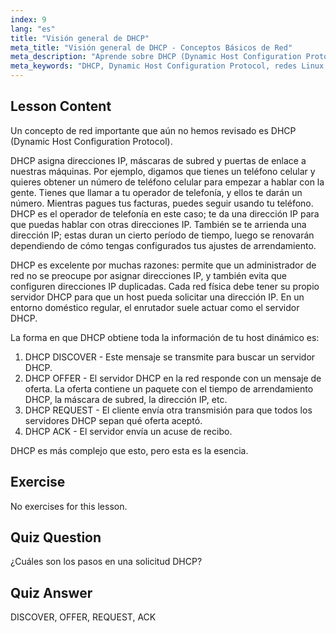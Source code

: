 ```yaml
---
index: 9
lang: "es"
title: "Visión general de DHCP"
meta_title: "Visión general de DHCP - Conceptos Básicos de Red"
meta_description: "Aprende sobre DHCP (Dynamic Host Configuration Protocol) en Linux. Comprende cómo DHCP asigna direcciones IP y su proceso de cuatro pasos. ¡Comienza tu viaje en redes Linux!"
meta_keywords: "DHCP, Dynamic Host Configuration Protocol, redes Linux, dirección IP, tutorial DHCP, principiante, guía"
---
```


## Lesson Content

Un concepto de red importante que aún no hemos revisado es DHCP (Dynamic Host Configuration Protocol).

DHCP asigna direcciones IP, máscaras de subred y puertas de enlace a nuestras máquinas. Por ejemplo, digamos que tienes un teléfono celular y quieres obtener un número de teléfono celular para empezar a hablar con la gente. Tienes que llamar a tu operador de telefonía, y ellos te darán un número. Mientras pagues tus facturas, puedes seguir usando tu teléfono. DHCP es el operador de telefonía en este caso; te da una dirección IP para que puedas hablar con otras direcciones IP. También se te arrienda una dirección IP; estas duran un cierto período de tiempo, luego se renovarán dependiendo de cómo tengas configurados tus ajustes de arrendamiento.

DHCP es excelente por muchas razones: permite que un administrador de red no se preocupe por asignar direcciones IP, y también evita que configuren direcciones IP duplicadas. Cada red física debe tener su propio servidor DHCP para que un host pueda solicitar una dirección IP. En un entorno doméstico regular, el enrutador suele actuar como el servidor DHCP.

La forma en que DHCP obtiene toda la información de tu host dinámico es:

1. DHCP DISCOVER - Este mensaje se transmite para buscar un servidor DHCP.
2. DHCP OFFER - El servidor DHCP en la red responde con un mensaje de oferta. La oferta contiene un paquete con el tiempo de arrendamiento DHCP, la máscara de subred, la dirección IP, etc.
3. DHCP REQUEST - El cliente envía otra transmisión para que todos los servidores DHCP sepan qué oferta aceptó.
4. DHCP ACK - El servidor envía un acuse de recibo.

DHCP es más complejo que esto, pero esta es la esencia.

## Exercise

No exercises for this lesson.

## Quiz Question

¿Cuáles son los pasos en una solicitud DHCP?

## Quiz Answer

DISCOVER, OFFER, REQUEST, ACK
